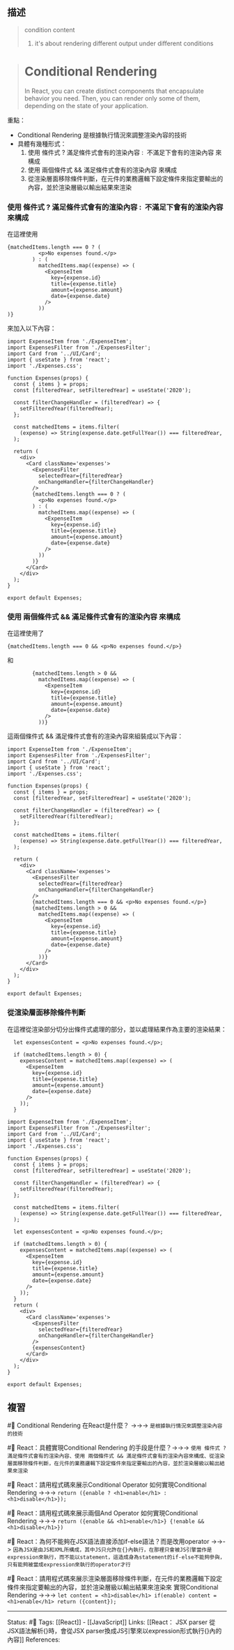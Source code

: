 ## 描述


>condition content
> 1. it's about rendering different output under different conditions

> # Conditional Rendering
> In React, you can create distinct components that encapsulate behavior you need. Then, you can render only some of them, depending on the state of your application.


重點：
- Conditional Rendering 是根據執行情況來調整渲染內容的技術
-  具體有幾種形式：
	1. 使用 條件式 ? 滿足條件式會有的渲染內容 :  不滿足下會有的渲染內容 來構成
	2. 使用 兩個條件式 && 滿足條件式會有的渲染內容 來構成
	3. 從渲染層面移除條件判斷，在元件的業務邏輯下設定條件來指定要輸出的內容，並於渲染層級以輸出結果來渲染



### 使用 條件式 ? 滿足條件式會有的渲染內容 :  不滿足下會有的渲染內容 來構成

在這裡使用
```
{matchedItems.length === 0 ? (
          <p>No expenses found.</p>
        ) : (
          matchedItems.map((expense) => (
            <ExpenseItem
              key={expense.id}
              title={expense.title}
              amount={expense.amount}
              date={expense.date}
            />
          ))
)}
```

來加入以下內容：
```
import ExpenseItem from './ExpenseItem';
import ExpensesFilter from './ExpensesFilter';
import Card from '../UI/Card';
import { useState } from 'react';
import './Expenses.css';

function Expenses(props) {
  const { items } = props;
  const [filteredYear, setFilteredYear] = useState('2020');

  const filterChangeHandler = (filteredYear) => {
    setFilteredYear(filteredYear);
  };

  const matchedItems = items.filter(
    (expense) => String(expense.date.getFullYear()) === filteredYear,
  );

  return (
    <div>
      <Card className='expenses'>
        <ExpensesFilter
          selectedYear={filteredYear}
          onChangeHandler={filterChangeHandler}
        />
        {matchedItems.length === 0 ? (
          <p>No expenses found.</p>
        ) : (
          matchedItems.map((expense) => (
            <ExpenseItem
              key={expense.id}
              title={expense.title}
              amount={expense.amount}
              date={expense.date}
            />
          ))
        )}
      </Card>
    </div>
  );
}

export default Expenses;
```

###  使用 兩個條件式 && 滿足條件式會有的渲染內容  來構成

在這裡使用了
```
{matchedItems.length === 0 && <p>No expenses found.</p>}
```
和
```
        {matchedItems.length > 0 &&
          matchedItems.map((expense) => (
            <ExpenseItem
              key={expense.id}
              title={expense.title}
              amount={expense.amount}
              date={expense.date}
            />
          ))}
```
這兩個條件式 && 滿足條件式會有的渲染內容來組裝成以下內容：

```
import ExpenseItem from './ExpenseItem';
import ExpensesFilter from './ExpensesFilter';
import Card from '../UI/Card';
import { useState } from 'react';
import './Expenses.css';

function Expenses(props) {
  const { items } = props;
  const [filteredYear, setFilteredYear] = useState('2020');

  const filterChangeHandler = (filteredYear) => {
    setFilteredYear(filteredYear);
  };

  const matchedItems = items.filter(
    (expense) => String(expense.date.getFullYear()) === filteredYear,
  );

  return (
    <div>
      <Card className='expenses'>
        <ExpensesFilter
          selectedYear={filteredYear}
          onChangeHandler={filterChangeHandler}
        />
        {matchedItems.length === 0 && <p>No expenses found.</p>}
        {matchedItems.length > 0 &&
          matchedItems.map((expense) => (
            <ExpenseItem
              key={expense.id}
              title={expense.title}
              amount={expense.amount}
              date={expense.date}
            />
          ))}
      </Card>
    </div>
  );
}

export default Expenses;

```



### 從渲染層面移除條件判斷


在這裡從渲染部分切分出條件式處理的部分，並以處理結果作為主要的渲染結果：
```
  let expensesContent = <p>No expenses found.</p>;

  if (matchedItems.length > 0) {
    expensesContent = matchedItems.map((expense) => (
      <ExpenseItem
        key={expense.id}
        title={expense.title}
        amount={expense.amount}
        date={expense.date}
      />
    ));
  }
```



```
import ExpenseItem from './ExpenseItem';
import ExpensesFilter from './ExpensesFilter';
import Card from '../UI/Card';
import { useState } from 'react';
import './Expenses.css';

function Expenses(props) {
  const { items } = props;
  const [filteredYear, setFilteredYear] = useState('2020');

  const filterChangeHandler = (filteredYear) => {
    setFilteredYear(filteredYear);
  };

  const matchedItems = items.filter(
    (expense) => String(expense.date.getFullYear()) === filteredYear,
  );

  let expensesContent = <p>No expenses found.</p>;

  if (matchedItems.length > 0) {
    expensesContent = matchedItems.map((expense) => (
      <ExpenseItem
        key={expense.id}
        title={expense.title}
        amount={expense.amount}
        date={expense.date}
      />
    ));
  }
  return (
    <div>
      <Card className='expenses'>
        <ExpensesFilter
          selectedYear={filteredYear}
          onChangeHandler={filterChangeHandler}
        />
        {expensesContent}
      </Card>
    </div>
  );
}

export default Expenses;
```




## 複習

#🧠 Conditional Rendering 在React是什麼？ ->->-> `是根據執行情況來調整渲染內容的技術`
<!--SR:!2022-12-15,69,250-->

#🧠 React：具體實現Conditional Rendering 的手段是什麼？->->-> `使用 條件式 ? 滿足條件式會有的渲染內容、使用 兩個條件式 && 滿足條件式會有的渲染內容來構成、從渲染層面移除條件判斷，在元件的業務邏輯下設定條件來指定要輸出的內容，並於渲染層級以輸出結果來渲染`
<!--SR:!2022-12-23,74,250-->


#🧠 React：請用程式碼來展示Conditional Operator 如何實現Conditional Rendering  ->->-> `return ({enable ? <h1>enable</h1> : <h1>disable</h1>});`
<!--SR:!2022-12-11,67,250-->

#🧠 React：請用程式碼來展示兩個And Operator 如何實現Conditional Rendering ->->-> `return ({enable && <h1>enable</h1>} {!enable && <h1>disable</h1>})`
<!--SR:!2022-12-13,68,250-->


#🧠 React：為何不能夠在JSX語法直接添加if-else語法？而是改用operator ->->-> `因為JSX是由JS和XML所構成，其中JS只允許在{}內執行，在那裡只會被JS引擎當作是expression來執行，而不能以statement，這造成身為statement的if-else不能夠參與，只有能夠被當成expression來執行的operator才行`
<!--SR:!2023-03-27,128,250-->

#🧠  React：請用程式碼來展示渲染層面移除條件判斷，在元件的業務邏輯下設定條件來指定要輸出的內容，並於渲染層級以輸出結果來渲染來 實現Conditional Rendering  ->->-> `let content = <h1>disable</h1> if(enable) content = <h1>enable</h1> return ({content});`
<!--SR:!2023-01-08,81,248-->

---
Status: #🌱 
Tags:
[[React]] - [[JavaScript]]
Links:
[[React： JSX parser 從JSX語法解析{}時，會從JSX parser換成JS引擎來以expression形式執行{}內的內容]]
References: